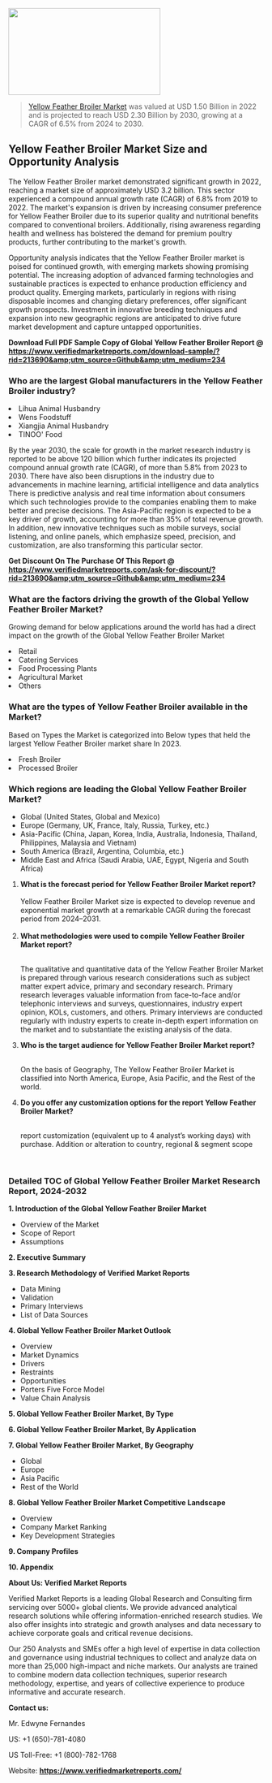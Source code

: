 
<img src="https://ffe5etoiles.com/wp-content/uploads/2024/12/MST1-300x171.png" alt="" width="300" height="171" class="alignnone size-medium wp-image-20088" /><blockquote><p><p><a href="https://www.verifiedmarketreports.com/download-sample/?rid=213690&utm_source=Github&utm_medium=234" target="_blank">Yellow Feather Broiler Market</a> was valued at USD 1.50 Billion in 2022 and is projected to reach USD 2.30 Billion by 2030, growing at a CAGR of 6.5% from 2024 to 2030.</p></blockquote><p><h2>Yellow Feather Broiler Market Size and Opportunity Analysis</h2><p>The Yellow Feather Broiler market demonstrated significant growth in 2022, reaching a market size of approximately USD 3.2 billion. This sector experienced a compound annual growth rate (CAGR) of 6.8% from 2019 to 2022. The market's expansion is driven by increasing consumer preference for Yellow Feather Broiler due to its superior quality and nutritional benefits compared to conventional broilers. Additionally, rising awareness regarding health and wellness has bolstered the demand for premium poultry products, further contributing to the market's growth.</p><p>Opportunity analysis indicates that the Yellow Feather Broiler market is poised for continued growth, with emerging markets showing promising potential. The increasing adoption of advanced farming technologies and sustainable practices is expected to enhance production efficiency and product quality. Emerging markets, particularly in regions with rising disposable incomes and changing dietary preferences, offer significant growth prospects. Investment in innovative breeding techniques and expansion into new geographic regions are anticipated to drive future market development and capture untapped opportunities.</p></p><p class=""><strong>Download Full PDF Sample Copy of Global Yellow Feather Broiler Report @ <a href="https://www.verifiedmarketreports.com/download-sample/?rid=213690&amp;utm_source=Github&amp;utm_medium=234" target="_blank">https://www.verifiedmarketreports.com/download-sample/?rid=213690&amp;utm_source=Github&amp;utm_medium=234</a></strong></p><h3 id="" class="">Who are the largest Global manufacturers in the Yellow Feather Broiler industry?</h3><p><li>Lihua Animal Husbandry</li><li> Wens Foodstuff</li><li> Xiangjia Animal Husbandry</li><li> TINOO' Food</li></p><div class=""><div class="" dir="" data-message-author-role="" data-message-id="" data-message-model-slug=""><div class=""><div class=""><div class=""><div class="" dir="" data-message-author-role="" data-message-id="" data-message-model-slug=""><div class=""><div class=""><p>By the year 2030, the scale for growth in the market research industry is reported to be above 120 billion which further indicates its projected compound annual growth rate (CAGR), of more than 5.8% from 2023 to 2030. There have also been disruptions in the industry due to advancements in machine learning, artificial intelligence and data analytics There is predictive analysis and real time information about consumers which such technologies provide to the companies enabling them to make better and precise decisions. The Asia-Pacific region is expected to be a key driver of growth, accounting for more than 35% of total revenue growth. In addition, new innovative techniques such as mobile surveys, social listening, and online panels, which emphasize speed, precision, and customization, are also transforming this particular sector.</p><p><strong>Get Discount On The Purchase Of This Report @&nbsp; <a href="https://www.verifiedmarketreports.com/ask-for-discount/?rid=213690&amp;utm_source=Github&amp;utm_medium=234" target="_blank">https://www.verifiedmarketreports.com/ask-for-discount/?rid=213690&amp;utm_source=Github&amp;utm_medium=234</a></strong></p></div></div></div></div></div></div></div></div><h3 id="" class="">What are the factors driving the growth of the Global Yellow Feather Broiler Market?</h3><p id="" class="">Growing demand for below applications around the world has had a direct impact on the growth of the Global Yellow Feather Broiler Market</p><p id="" class=""><li>Retail</li><li> Catering Services</li><li> Food Processing Plants</li><li> Agricultural Market</li><li> Others</li></p><h3 id="" class="">What are the types of Yellow Feather Broiler available in the Market?</h3><p id="" class="">Based on Types the Market is categorized into Below types that held the largest Yellow Feather Broiler market share In 2023.</p><p id="" class=""><li>Fresh Broiler</li><li> Processed Broiler</li></p><h3 id="" class="">Which regions are leading the Global Yellow Feather Broiler Market?</h3><ul><li>Global (United States, Global and Mexico)</li><li>Europe (Germany, UK, France, Italy, Russia, Turkey, etc.)</li><li>Asia-Pacific (China, Japan, Korea, India, Australia, Indonesia, Thailand, Philippines, Malaysia and Vietnam)</li><li>South America (Brazil, Argentina, Columbia, etc.)</li><li>Middle East and Africa (Saudi Arabia, UAE, Egypt, Nigeria and South Africa)</li></ul><p><ol><li><strong>What is the forecast period for Yellow Feather Broiler Market report?<br /></strong><br /><span data-sheets-root="1" data-sheets-value="{&quot;1&quot;:2,&quot;2&quot;:&quot;XXXX size is expected to develop revenue and exponential market growth at a remarkable CAGR during the forecast period from 2024&ndash;2030.&quot;}" data-sheets-userformat="{&quot;2&quot;:12674,&quot;4&quot;:{&quot;1&quot;:2,&quot;2&quot;:16776960},&quot;10&quot;:2,&quot;11&quot;:0,&quot;15&quot;:&quot;Arial&quot;,&quot;16&quot;:12}">Yellow Feather Broiler Market size is expected to develop revenue and exponential market growth at a remarkable CAGR during the forecast period from 2024&ndash;2031.</span><br /><br /></li><li><strong>What methodologies were used to compile Yellow Feather Broiler Market report?<br /><br /></strong><p>The qualitative and quantitative data of the&nbsp;Yellow Feather Broiler Market is prepared through various research considerations such as subject matter expert advice, primary and secondary research. Primary research leverages valuable information from face-to-face and/or telephonic interviews and surveys, questionnaires, industry expert opinion, KOLs, customers, and others. Primary interviews are conducted regularly with industry experts to create in-depth expert information on the market and to substantiate the existing analysis of the data.&nbsp;</p></li><li><strong>Who is the target audience for Yellow Feather Broiler Market report?<br /><br /></strong><p>On the basis of Geography, The&nbsp;Yellow Feather Broiler Market is classified into North America, Europe, Asia Pacific, and the Rest of the world.</p></li><li><strong>Do you offer any customization options for the report Yellow Feather Broiler Market?<br /><br /></strong><p>report customization (equivalent up to 4 analyst&rsquo;s working days) with purchase. Addition or alteration to country, regional &amp; segment scope</p><p>&nbsp;</p></li></ol></p><h3 id="" class="">Detailed TOC of Global Yellow Feather Broiler Market Research Report, 2024-2032</h3><p id="" class=""><strong>1. Introduction of the Global Yellow Feather Broiler Market</strong></p><ul><li>Overview of the Market</li><li>Scope of Report</li><li>Assumptions</li></ul><p id="" class=""><strong>2. Executive Summary</strong></p><p id="" class=""><strong>3. Research Methodology of&nbsp;Verified Market Reports</strong></p><ul><li>Data Mining</li><li>Validation</li><li>Primary Interviews</li><li>List of Data Sources</li></ul><p id="" class=""><strong>4. Global Yellow Feather Broiler Market Outlook</strong></p><ul><li>Overview</li><li>Market Dynamics</li><li>Drivers</li><li>Restraints</li><li>Opportunities</li><li>Porters Five Force Model</li><li>Value Chain Analysis</li></ul><p id="" class=""><strong>5. Global Yellow Feather Broiler Market, By&nbsp;Type</strong></p><p id="" class=""><strong>6. Global Yellow Feather Broiler Market, By Application</strong></p><p id="" class=""><strong>7. Global Yellow Feather Broiler Market, By Geography</strong></p><ul><li>Global</li><li>Europe</li><li>Asia Pacific</li><li>Rest of the World</li></ul><p id="" class=""><strong>8. Global Yellow Feather Broiler Market Competitive Landscape</strong></p><ul><li>Overview</li><li>Company Market Ranking</li><li>Key Development Strategies</li></ul><p id="" class=""><strong>9. Company Profiles</strong></p><p id="" class=""><strong>10. Appendix</strong></p><p id="" class=""><strong>About Us: Verified Market Reports</strong></p><p id="" class="">Verified Market Reports is a leading Global Research and Consulting firm servicing over 5000+ global clients. We provide advanced analytical research solutions while offering information-enriched research studies. We also offer insights into strategic and growth analyses and data necessary to achieve corporate goals and critical revenue decisions.</p><p id="" class="">Our 250 Analysts and SMEs offer a high level of expertise in data collection and governance using industrial techniques to collect and analyze data on more than 25,000 high-impact and niche markets. Our analysts are trained to combine modern data collection techniques, superior research methodology, expertise, and years of collective experience to produce informative and accurate research.</p><p id="" class=""><strong>Contact us:</strong></p><p id="" class="">Mr. Edwyne Fernandes</p><p id="" class="">US: +1 (650)-781-4080</p><p id="" class="">US Toll-Free: +1 (800)-782-1768</p><p id="" class="">Website: <a target="" data-test-app-aware-link=""><strong>https://www.verifiedmarketreports.com/</strong></a></p>
